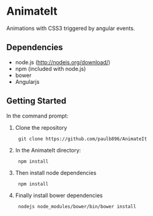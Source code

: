 AnimateIt
=========

Animations with CSS3 triggered by angular events.


## Dependencies

- node.js (http://nodejs.org/download/)
- npm (included with node.js)
- bower
- Angularjs

## Getting Started

In the command prompt:


1. Clone the repository

        git clone https://github.com/paulb896/AnimateIt

1. In the AnimateIt directory:

        npm install


1. Then install node dependencies

        npm install


1. Finally install bower dependencies

        nodejs node_modules/bower/bin/bower install
